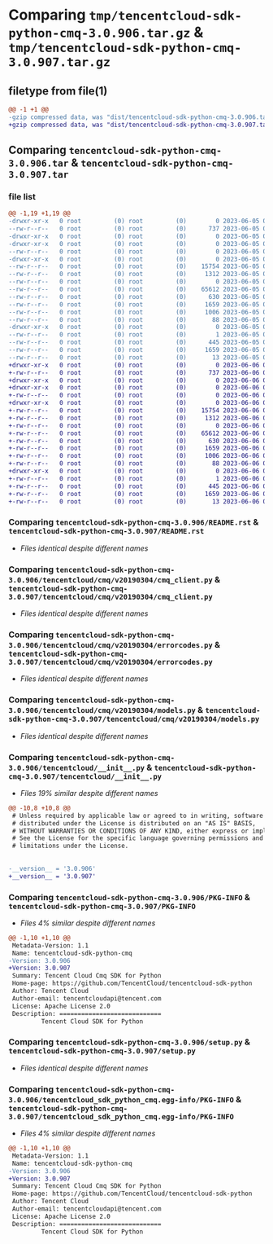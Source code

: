# Comparing `tmp/tencentcloud-sdk-python-cmq-3.0.906.tar.gz` & `tmp/tencentcloud-sdk-python-cmq-3.0.907.tar.gz`

## filetype from file(1)

```diff
@@ -1 +1 @@
-gzip compressed data, was "dist/tencentcloud-sdk-python-cmq-3.0.906.tar", last modified: Mon Jun  5 00:31:03 2023, max compression
+gzip compressed data, was "dist/tencentcloud-sdk-python-cmq-3.0.907.tar", last modified: Tue Jun  6 02:23:04 2023, max compression
```

## Comparing `tencentcloud-sdk-python-cmq-3.0.906.tar` & `tencentcloud-sdk-python-cmq-3.0.907.tar`

### file list

```diff
@@ -1,19 +1,19 @@
-drwxr-xr-x   0 root         (0) root         (0)        0 2023-06-05 00:31:03.000000 tencentcloud-sdk-python-cmq-3.0.906/
--rw-r--r--   0 root         (0) root         (0)      737 2023-06-05 00:31:03.000000 tencentcloud-sdk-python-cmq-3.0.906/README.rst
-drwxr-xr-x   0 root         (0) root         (0)        0 2023-06-05 00:31:03.000000 tencentcloud-sdk-python-cmq-3.0.906/tencentcloud/
-drwxr-xr-x   0 root         (0) root         (0)        0 2023-06-05 00:31:03.000000 tencentcloud-sdk-python-cmq-3.0.906/tencentcloud/cmq/
--rw-r--r--   0 root         (0) root         (0)        0 2023-06-05 00:31:03.000000 tencentcloud-sdk-python-cmq-3.0.906/tencentcloud/cmq/__init__.py
-drwxr-xr-x   0 root         (0) root         (0)        0 2023-06-05 00:31:03.000000 tencentcloud-sdk-python-cmq-3.0.906/tencentcloud/cmq/v20190304/
--rw-r--r--   0 root         (0) root         (0)    15754 2023-06-05 00:31:03.000000 tencentcloud-sdk-python-cmq-3.0.906/tencentcloud/cmq/v20190304/cmq_client.py
--rw-r--r--   0 root         (0) root         (0)     1312 2023-06-05 00:31:03.000000 tencentcloud-sdk-python-cmq-3.0.906/tencentcloud/cmq/v20190304/errorcodes.py
--rw-r--r--   0 root         (0) root         (0)        0 2023-06-05 00:31:03.000000 tencentcloud-sdk-python-cmq-3.0.906/tencentcloud/cmq/v20190304/__init__.py
--rw-r--r--   0 root         (0) root         (0)    65612 2023-06-05 00:31:03.000000 tencentcloud-sdk-python-cmq-3.0.906/tencentcloud/cmq/v20190304/models.py
--rw-r--r--   0 root         (0) root         (0)      630 2023-06-05 00:31:03.000000 tencentcloud-sdk-python-cmq-3.0.906/tencentcloud/__init__.py
--rw-r--r--   0 root         (0) root         (0)     1659 2023-06-05 00:31:03.000000 tencentcloud-sdk-python-cmq-3.0.906/PKG-INFO
--rw-r--r--   0 root         (0) root         (0)     1006 2023-06-05 00:31:03.000000 tencentcloud-sdk-python-cmq-3.0.906/setup.py
--rw-r--r--   0 root         (0) root         (0)       88 2023-06-05 00:31:03.000000 tencentcloud-sdk-python-cmq-3.0.906/setup.cfg
-drwxr-xr-x   0 root         (0) root         (0)        0 2023-06-05 00:31:03.000000 tencentcloud-sdk-python-cmq-3.0.906/tencentcloud_sdk_python_cmq.egg-info/
--rw-r--r--   0 root         (0) root         (0)        1 2023-06-05 00:31:03.000000 tencentcloud-sdk-python-cmq-3.0.906/tencentcloud_sdk_python_cmq.egg-info/dependency_links.txt
--rw-r--r--   0 root         (0) root         (0)      445 2023-06-05 00:31:03.000000 tencentcloud-sdk-python-cmq-3.0.906/tencentcloud_sdk_python_cmq.egg-info/SOURCES.txt
--rw-r--r--   0 root         (0) root         (0)     1659 2023-06-05 00:31:03.000000 tencentcloud-sdk-python-cmq-3.0.906/tencentcloud_sdk_python_cmq.egg-info/PKG-INFO
--rw-r--r--   0 root         (0) root         (0)       13 2023-06-05 00:31:03.000000 tencentcloud-sdk-python-cmq-3.0.906/tencentcloud_sdk_python_cmq.egg-info/top_level.txt
+drwxr-xr-x   0 root         (0) root         (0)        0 2023-06-06 02:23:04.000000 tencentcloud-sdk-python-cmq-3.0.907/
+-rw-r--r--   0 root         (0) root         (0)      737 2023-06-06 02:23:04.000000 tencentcloud-sdk-python-cmq-3.0.907/README.rst
+drwxr-xr-x   0 root         (0) root         (0)        0 2023-06-06 02:23:04.000000 tencentcloud-sdk-python-cmq-3.0.907/tencentcloud/
+drwxr-xr-x   0 root         (0) root         (0)        0 2023-06-06 02:23:04.000000 tencentcloud-sdk-python-cmq-3.0.907/tencentcloud/cmq/
+-rw-r--r--   0 root         (0) root         (0)        0 2023-06-06 02:23:04.000000 tencentcloud-sdk-python-cmq-3.0.907/tencentcloud/cmq/__init__.py
+drwxr-xr-x   0 root         (0) root         (0)        0 2023-06-06 02:23:04.000000 tencentcloud-sdk-python-cmq-3.0.907/tencentcloud/cmq/v20190304/
+-rw-r--r--   0 root         (0) root         (0)    15754 2023-06-06 02:23:04.000000 tencentcloud-sdk-python-cmq-3.0.907/tencentcloud/cmq/v20190304/cmq_client.py
+-rw-r--r--   0 root         (0) root         (0)     1312 2023-06-06 02:23:04.000000 tencentcloud-sdk-python-cmq-3.0.907/tencentcloud/cmq/v20190304/errorcodes.py
+-rw-r--r--   0 root         (0) root         (0)        0 2023-06-06 02:23:04.000000 tencentcloud-sdk-python-cmq-3.0.907/tencentcloud/cmq/v20190304/__init__.py
+-rw-r--r--   0 root         (0) root         (0)    65612 2023-06-06 02:23:04.000000 tencentcloud-sdk-python-cmq-3.0.907/tencentcloud/cmq/v20190304/models.py
+-rw-r--r--   0 root         (0) root         (0)      630 2023-06-06 02:23:04.000000 tencentcloud-sdk-python-cmq-3.0.907/tencentcloud/__init__.py
+-rw-r--r--   0 root         (0) root         (0)     1659 2023-06-06 02:23:04.000000 tencentcloud-sdk-python-cmq-3.0.907/PKG-INFO
+-rw-r--r--   0 root         (0) root         (0)     1006 2023-06-06 02:23:04.000000 tencentcloud-sdk-python-cmq-3.0.907/setup.py
+-rw-r--r--   0 root         (0) root         (0)       88 2023-06-06 02:23:04.000000 tencentcloud-sdk-python-cmq-3.0.907/setup.cfg
+drwxr-xr-x   0 root         (0) root         (0)        0 2023-06-06 02:23:04.000000 tencentcloud-sdk-python-cmq-3.0.907/tencentcloud_sdk_python_cmq.egg-info/
+-rw-r--r--   0 root         (0) root         (0)        1 2023-06-06 02:23:04.000000 tencentcloud-sdk-python-cmq-3.0.907/tencentcloud_sdk_python_cmq.egg-info/dependency_links.txt
+-rw-r--r--   0 root         (0) root         (0)      445 2023-06-06 02:23:04.000000 tencentcloud-sdk-python-cmq-3.0.907/tencentcloud_sdk_python_cmq.egg-info/SOURCES.txt
+-rw-r--r--   0 root         (0) root         (0)     1659 2023-06-06 02:23:04.000000 tencentcloud-sdk-python-cmq-3.0.907/tencentcloud_sdk_python_cmq.egg-info/PKG-INFO
+-rw-r--r--   0 root         (0) root         (0)       13 2023-06-06 02:23:04.000000 tencentcloud-sdk-python-cmq-3.0.907/tencentcloud_sdk_python_cmq.egg-info/top_level.txt
```

### Comparing `tencentcloud-sdk-python-cmq-3.0.906/README.rst` & `tencentcloud-sdk-python-cmq-3.0.907/README.rst`

 * *Files identical despite different names*

### Comparing `tencentcloud-sdk-python-cmq-3.0.906/tencentcloud/cmq/v20190304/cmq_client.py` & `tencentcloud-sdk-python-cmq-3.0.907/tencentcloud/cmq/v20190304/cmq_client.py`

 * *Files identical despite different names*

### Comparing `tencentcloud-sdk-python-cmq-3.0.906/tencentcloud/cmq/v20190304/errorcodes.py` & `tencentcloud-sdk-python-cmq-3.0.907/tencentcloud/cmq/v20190304/errorcodes.py`

 * *Files identical despite different names*

### Comparing `tencentcloud-sdk-python-cmq-3.0.906/tencentcloud/cmq/v20190304/models.py` & `tencentcloud-sdk-python-cmq-3.0.907/tencentcloud/cmq/v20190304/models.py`

 * *Files identical despite different names*

### Comparing `tencentcloud-sdk-python-cmq-3.0.906/tencentcloud/__init__.py` & `tencentcloud-sdk-python-cmq-3.0.907/tencentcloud/__init__.py`

 * *Files 19% similar despite different names*

```diff
@@ -10,8 +10,8 @@
 # Unless required by applicable law or agreed to in writing, software
 # distributed under the License is distributed on an "AS IS" BASIS,
 # WITHOUT WARRANTIES OR CONDITIONS OF ANY KIND, either express or implied.
 # See the License for the specific language governing permissions and
 # limitations under the License.
 
 
-__version__ = '3.0.906'
+__version__ = '3.0.907'
```

### Comparing `tencentcloud-sdk-python-cmq-3.0.906/PKG-INFO` & `tencentcloud-sdk-python-cmq-3.0.907/PKG-INFO`

 * *Files 4% similar despite different names*

```diff
@@ -1,10 +1,10 @@
 Metadata-Version: 1.1
 Name: tencentcloud-sdk-python-cmq
-Version: 3.0.906
+Version: 3.0.907
 Summary: Tencent Cloud Cmq SDK for Python
 Home-page: https://github.com/TencentCloud/tencentcloud-sdk-python
 Author: Tencent Cloud
 Author-email: tencentcloudapi@tencent.com
 License: Apache License 2.0
 Description: ============================
         Tencent Cloud SDK for Python
```

### Comparing `tencentcloud-sdk-python-cmq-3.0.906/setup.py` & `tencentcloud-sdk-python-cmq-3.0.907/setup.py`

 * *Files identical despite different names*

### Comparing `tencentcloud-sdk-python-cmq-3.0.906/tencentcloud_sdk_python_cmq.egg-info/PKG-INFO` & `tencentcloud-sdk-python-cmq-3.0.907/tencentcloud_sdk_python_cmq.egg-info/PKG-INFO`

 * *Files 4% similar despite different names*

```diff
@@ -1,10 +1,10 @@
 Metadata-Version: 1.1
 Name: tencentcloud-sdk-python-cmq
-Version: 3.0.906
+Version: 3.0.907
 Summary: Tencent Cloud Cmq SDK for Python
 Home-page: https://github.com/TencentCloud/tencentcloud-sdk-python
 Author: Tencent Cloud
 Author-email: tencentcloudapi@tencent.com
 License: Apache License 2.0
 Description: ============================
         Tencent Cloud SDK for Python
```

